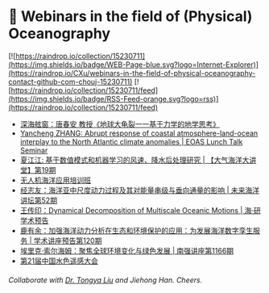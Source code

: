 # 🌊 Webinars in the field of (Physical) Oceanography

[![https://raindrop.io/collection/15230711](https://img.shields.io/badge/WEB-Page-blue.svg?logo=Internet-Explorer)](https://raindrop.io/CXu/webinars-in-the-field-of-physical-oceanography-contact-github-com-chouj-15230711) [![https://raindrop.io/collection/15230711/feed](https://img.shields.io/badge/RSS-Feed-orange.svg?logo=rss)](https://raindrop.io/collection/15230711/feed)

<!-- BLOG-POST-LIST:START -->
- [深海舷窗：唐春安 教授《地球大龟裂一一基于力学的地学思考》](https://mp.weixin.qq.com/s/aX2EtKv4GGrxpQdhdn8BJQ)
- [Yancheng ZHANG: Abrupt response of coastal atmosphere-land-ocean interplay to the North Atlantic climate anomalies | EOAS Lunch Talk Seminar](https://mp.weixin.qq.com/s/keHjpXcCjHXSIFgpSaNicw)
- [夏江江: 基于数值模式和机器学习的风速、降水后处理研究 | 【大气海洋大讲堂】第19期](https://mp.weixin.qq.com/s/moc3xMoZZAPT9QjzPM31gw)
- [无人机海洋应用培训班](https://mp.weixin.qq.com/s/XHNnUs7YKDzVTB0BlOH__g)
- [经志友：海洋亚中尺度动力过程及其对能量串级与垂向通量的影响 | 未来海洋讲坛第52期](https://mp.weixin.qq.com/s/uUdgRY4BGSPJ8OREpyuLnQ)
- [王传印：Dynamical Decomposition of Multiscale Oceanic Motions | 海·研学术预告](https://mp.weixin.qq.com/s/dhUn-q4HJ5JkSUY5HYTcfg)
- [鹿有余：加强海洋动力分析在生态和环境保护的应用：为发展海洋数字孪生服务 | 学术讲座预告第120期](https://mp.weixin.qq.com/s/8ov4ORemngXzVje_OAaYmQ)
- [埃里克·索尔海姆：聚焦全球环境变化与绿色发展 | 南强讲座第1166期](https://mp.weixin.qq.com/s/_Kuvi-kcQY25sBBwH7kX4w)
- [第21届中国水色遥感大会](https://www.koushare.com/lives/room/887064)
<!-- BLOG-POST-LIST:END -->

###### Collaborate with [Dr. Tongya Liu](https://liutongya.github.io/) and Jiehong Han. Cheers.

